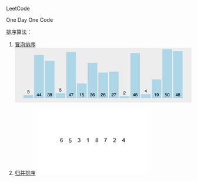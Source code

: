 LeetCode 

One Day One Code

排序算法：

1. [冒泡排序](/src/leetcode/sort/BubbleSort.java)
![冒泡排序](/src/leetcode/sort/冒泡排序.gif)

2. [归并排序](/src/leetcode/sort/)
![归并排序](/src/leetcode/sort/归并排序.gif)
